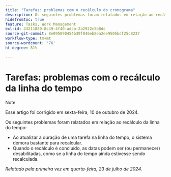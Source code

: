 ```yaml
---
title: "Tarefas: problemas com o recálculo do cronograma"
description: Os seguintes problemas foram relatados em relação ao recálculo do cronograma.
hidefromtoc: true
feature: Tasks, Work Management
exl-id: 43211889-8c49-4f40-adca-2a2922c5b8dc
source-git-commit: 8e095890454b39f046eb8ea2ee9505bdf25c8237
workflow-type: tm+mt
source-wordcount: '76'
ht-degree: 81%

---
```


# Tarefas: problemas com o recálculo da linha do tempo

>[!NOTE]
>
>Esse artigo foi corrigido em sexta-feira, 10 de outubro de 2024.

Os seguintes problemas foram relatados em relação ao recálculo da linha do tempo:

* Ao atualizar a duração de uma tarefa na linha do tempo, o sistema demora bastante para recalcular.
* Quando o recálculo é concluído, as datas podem ser (ou permanecer) desabilitadas, como se a linha do tempo ainda estivesse sendo recalculada.

_Relatado pela primeira vez em quarta-feira, 23 de julho de 2024._
